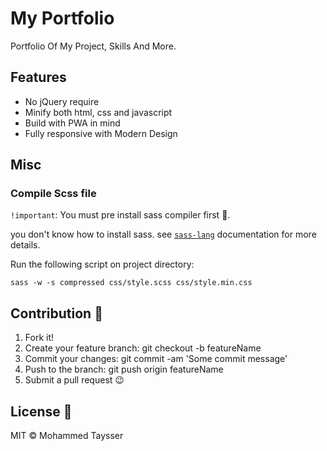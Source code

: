 # My Portfolio

Portfolio Of My Project, Skills And More.

## Features

- No jQuery require
- Minify both html, css and javascript
- Build with PWA in mind
- Fully responsive with Modern Design

## Misc

### Compile Scss file

`!important`: You must pre install sass compiler first 🤔.

you don't know how to install sass. see [`sass-lang`](https://sass-lang.com/install) documentation for more details.

Run the following script on project directory:

```shell
sass -w -s compressed css/style.scss css/style.min.css
```

## Contribution 🤝

1. Fork it!
2. Create your feature branch: git checkout -b featureName
3. Commit your changes: git commit -am 'Some commit message'
4. Push to the branch: git push origin featureName
5. Submit a pull request 😉

## License 📜

MIT © Mohammed Taysser
